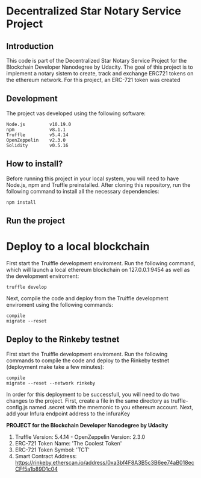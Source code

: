 # Decentralized Star Notary Service Project
## Introduction
This code is part of the Decentralized Star Notary Service Project for the Blockchain Developer Nanodegree by Udacity. The goal of this project is to implement a notary sistem to create, track and exchange ERC721 tokens on the ethereum network. For this project, an ERC-721 token was created 

## Development
The project vas developed using the following software:
```
Node.js         v10.19.0
npm             v8.1.1
Truffle         v5.4.14
OpenZeppelin    v2.3.0
Solidity        v0.5.16
```

## How to install?
Before running this project in your local system, you will need to have Node.js, npm and Truffle preinstalled. After cloning this repository, run the following command to install all the necessary dependencies:
```
npm install
```

## Run the project
# Deploy to a local blockchain
First start the Truiffle development enviroment. Run the following command, which will launch a local ethereum blockchain on 127.0.0.1:9454 as well as the development enviroment:
```
truffle develop
```
Next, compile the code and deploy from the Truiffle development enviroment using the following commands:
```
compile
migrate --reset
```

## Deploy to the Rinkeby testnet
First start the Truiffle development enviroment. Run the following commands to compile the code and deploy to the Rinkeby testnet (deployment make take a few minutes):
```
compile
migrate --reset --network rinkeby
```
In order for this deployment to be successfull, you will need to do two changes to the project. First, create a file in the same directory as truffle-config.js named .secret with the mnemonic to you ethereum account. Next, add your Infura endpoint address to the infuraKey

**PROJECT for the Blockchain Developer Nanodegree by Udacity**
1. Truffle Version: 5.4.14 - OpenZeppelin Version: 2.3.0
2. ERC-721 Token Name: 'The Coolest Token'
3. ERC-721 Token Symbol: 'TCT'
4. Smart Contract Address: https://rinkeby.etherscan.io/address/0xa3bf4F8A3B5c3B6ee74aB018ecCFf5a1b89D1c04
